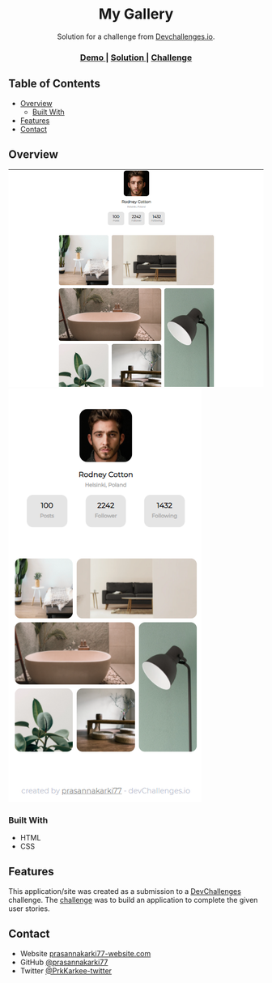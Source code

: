 <!-- Please update value in the {}  -->

<h1 align="center">My Gallery</h1>

<div align="center">
   Solution for a challenge from  <a href="http://devchallenges.io" target="_blank">Devchallenges.io</a>.
</div>

<div align="center">
  <h3>
    <a href="https://awesome-bardeen-1e50f2.netlify.app/" >
      Demo
    </a>
    <span> | </span>
    <a href="https://devchallenges.io/solutions/UxkxjVAUuJmK28mEJUup" >
      Solution
    </a>
    <span> | </span>
    <a href="https://devchallenges.io/challenges/gcbWLxG6wdennelX7b8I" >
      Challenge
    </a>
  </h3>
</div>

<!-- TABLE OF CONTENTS -->

## Table of Contents

- [Overview](#overview)
  - [Built With](#built-with)
- [Features](#features)
- [Contact](#contact)

<!-- OVERVIEW -->

## Overview

![screenshot](images/screenshot1.png)
![screenshot](images/screenshot2.png)

### Built With

<!-- This section should list any major frameworks that you built your project using. Here are a few examples.-->

- HTML
- CSS

## Features

<!-- List the features of your application or follow the template. Don't share the figma file here :) -->

This application/site was created as a submission to a [DevChallenges](https://devchallenges.io/challenges) challenge. The [challenge](https://devchallenges.io/challenges/gcbWLxG6wdennelX7b8I) was to build an application to complete the given user stories.

## Contact

- Website [prasannakarki77-website.com](https://compassionate-lichterman-26c523.netlify.app/)
- GitHub [@prasannakarki77](https://github.com/prasannakarki77)
- Twitter [@PrkKarkee-twitter](https://twitter.com/PrkKarkee)
